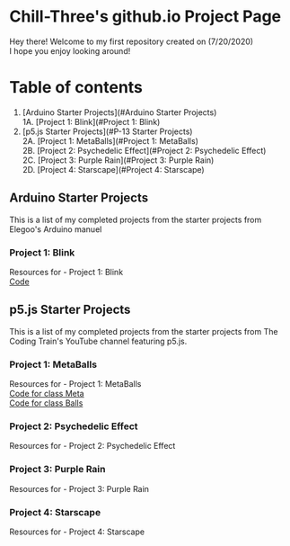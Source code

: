 <!-- Quick Notes -->
<!-- 1). To break lines: do two spaces after the line or do <br/> -->

<!-- Title -->
# Chill-Three's github.io Project Page
Hey there! Welcome to my first repository created on (7/20/2020)<br/>
I hope you enjoy looking around!<br/>
<!-- Table of Contents (TITLES) -->
# Table of contents
1. [Arduino Starter Projects](#Arduino Starter Projects)<br/>
  1A. [Project 1: Blink](#Project 1: Blink)<br/>
2. [p5.js Starter Projects](#P-13 Starter Projects)<br/>
  2A. [Project 1: MetaBalls](#Project 1: MetaBalls)<br/>
  2B. [Project 2: Psychedelic Effect](#Project 2: Psychedelic Effect)<br/>
  2C. [Project 3: Purple Rain](#Project 3: Purple Rain)<br/>
  2D. [Project 4: Starscape](#Project 4: Starscape)<br/>
<!-- Table of Contents (BODY) -->
<!-- Arduino -->
## Arduino Starter Projects <a name="Arduino Starter Projects"></a>
This is a list of my completed projects from the starter projects from Elegoo's Arduino manuel
<!-- Project 1: Blink (SUB-PARA) -->
### Project 1: Blink <a name="Project 1: Blink"></a>
Resources for - Project 1: Blink<br/>
[Code](https://github.com/CHill-Three/chill-three.github.io/blob/master/MyBlink.ino)<br/>
<!-- p5.js -->
## p5.js Starter Projects <a name="p5.js Starter Projects"></a>
This is a list of my completed projects from the starter projects from The Coding Train's YouTube channel featuring p5.js.
### Project 1: MetaBalls <a name="Project 1: MetaBalls"></a>
Resources for - Project 1: MetaBalls<br/>
[Code for class Meta](https://github.com/CHill-Three/chill-three.github.io/blob/master/Meta.pde)<br/>
[Code for class Balls](https://github.com/CHill-Three/chill-three.github.io/blob/master/Balls.pde)<br/>
### Project 2: Psychedelic Effect <a name="Project 2: Psychedelic Effect"></a>
Resources for - Project 2: Psychedelic Effect<br/>
### Project 3: Purple Rain <a name="Project 3: Purple Rain"></a>
Resources for - Project 3: Purple Rain<br/>
### Project 4: Starscape <a name="Project 4: Starscape"></a>
Resources for - Project 4: Starscape<br/>
